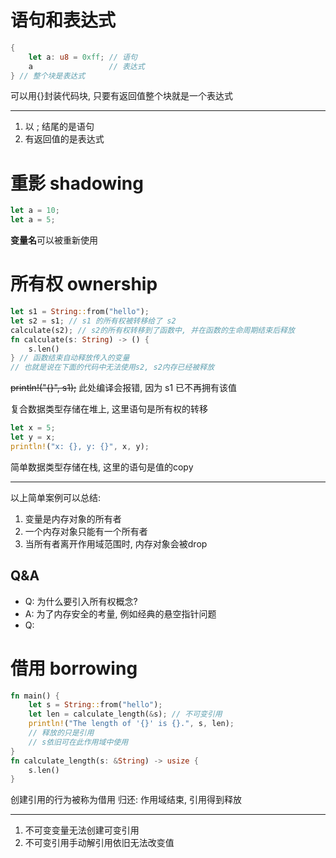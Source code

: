 # 语句和表达式

```rust
{
    let a: u8 = 0xff; // 语句
    a                 // 表达式
} // 整个块是表达式
```

可以用{}封装代码块, 只要有返回值整个块就是一个表达式

---

1. 以 ; 结尾的是语句
2. 有返回值的是表达式

# 重影 shadowing

```rust
let a = 10;
let a = 5;
```

**变量名**可以被重新使用

# 所有权 ownership

```rust
let s1 = String::from("hello");
let s2 = s1; // s1 的所有权被转移给了 s2
calculate(s2); // s2的所有权转移到了函数中, 并在函数的生命周期结束后释放
fn calculate(s: String) -> () {
    s.len()
} // 函数结束自动释放传入的变量
// 也就是说在下面的代码中无法使用s2, s2内存已经被释放
```

~~println!("{}", s1);~~ 此处编译会报错, 因为 s1 已不再拥有该值

复合数据类型存储在堆上, 这里语句是所有权的转移

```rust
let x = 5;
let y = x;
println!("x: {}, y: {}", x, y);
```

简单数据类型存储在栈, 这里的语句是值的copy

---

以上简单案例可以总结:

1. 变量是内存对象的所有者
2. 一个内存对象只能有一个所有者
3. 当所有者离开作用域范围时, 内存对象会被drop

## Q&A
- Q: 为什么要引入所有权概念?
- A: 为了内存安全的考量, 例如经典的悬空指针问题
- Q:

# 借用 borrowing

```rust
fn main() {
    let s = String::from("hello");
    let len = calculate_length(&s); // 不可变引用
    println!("The length of '{}' is {}.", s, len);
    // 释放的只是引用
    // s依旧可在此作用域中使用
}
fn calculate_length(s: &String) -> usize {
    s.len()
}
```

创建引用的行为被称为借用
归还: 作用域结束, 引用得到释放

---

1. 不可变变量无法创建可变引用
2. 不可变引用手动解引用依旧无法改变值
